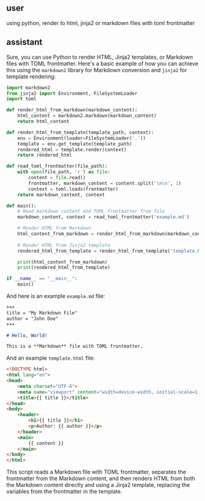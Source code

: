 ## user
using python, render to html, jinja2 or markdown files with toml frontmatter
## assistant
Sure, you can use Python to render HTML, Jinja2 templates, or Markdown files with TOML frontmatter. Here's a basic example of how you can achieve this using the `markdown2` library for Markdown conversion and `jinja2` for template rendering:

```python
import markdown2
from jinja2 import Environment, FileSystemLoader
import toml

def render_html_from_markdown(markdown_content):
    html_content = markdown2.markdown(markdown_content)
    return html_content

def render_html_from_template(template_path, context):
    env = Environment(loader=FileSystemLoader('.'))
    template = env.get_template(template_path)
    rendered_html = template.render(context)
    return rendered_html

def read_toml_frontmatter(file_path):
    with open(file_path, 'r') as file:
        content = file.read()
        frontmatter, markdown_content = content.split('\n\n', 1)
        context = toml.loads(frontmatter)
    return markdown_content, context

def main():
    # Read markdown content and TOML frontmatter from file
    markdown_content, context = read_toml_frontmatter('example.md')

    # Render HTML from Markdown
    html_content_from_markdown = render_html_from_markdown(markdown_content)
    
    # Render HTML from Jinja2 template
    rendered_html_from_template = render_html_from_template('template.html', context)

    print(html_content_from_markdown)
    print(rendered_html_from_template)

if __name__ == "__main__":
    main()
```

And here is an example `example.md` file:

```markdown
+++
title = "My Markdown File"
author = "John Doe"
+++

# Hello, World!

This is a **Markdown** file with TOML frontmatter.
```

And an example `template.html` file:

```html
<!DOCTYPE html>
<html lang="en">
<head>
    <meta charset="UTF-8">
    <meta name="viewport" content="width=device-width, initial-scale=1.0">
    <title>{{ title }}</title>
</head>
<body>
    <header>
        <h1>{{ title }}</h1>
        <p>Author: {{ author }}</p>
    </header>
    <main>
        {{ content }}
    </main>
</body>
</html>
```

This script reads a Markdown file with TOML frontmatter, separates the frontmatter from the Markdown content, and then renders HTML from both the Markdown content directly and using a Jinja2 template, replacing the variables from the frontmatter in the template.